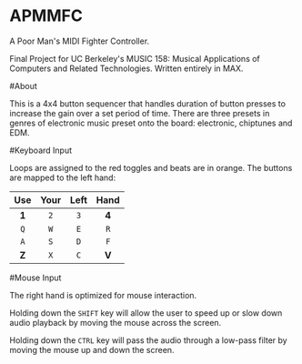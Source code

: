 # APMMFC
A Poor Man's MIDI Fighter Controller. 

Final Project for UC Berkeley's MUSIC 158: Musical Applications of Computers and Related Technologies. Written entirely in MAX.

#About

This is a 4x4 button sequencer that handles duration of button presses to increase the gain over a set period of time. There are three presets in genres of electronic music preset onto the board: electronic, chiptunes and EDM. 

#Keyboard Input

Loops are assigned to the red toggles and beats are in orange. The buttons are mapped to the left hand:

|  Use  | Your  | Left  | Hand  |
| :---: |:-----:| :----:|:-----:|
| **1**	| `2`   | `3`   | **4** |
| `Q`   | `W`   | `E`   | `R`   |
| `A`   | `S`   | `D`   | `F`   |
| **Z** | `X`   | `C`   | **V** |




#Mouse Input

The right hand is optimized for mouse interaction. 

Holding down the `SHIFT` key will allow the user to speed up or slow down audio playback by moving the mouse across the screen.

Holding down the `CTRL` key will pass the audio through a low-pass filter by moving the mouse up and down the screen.